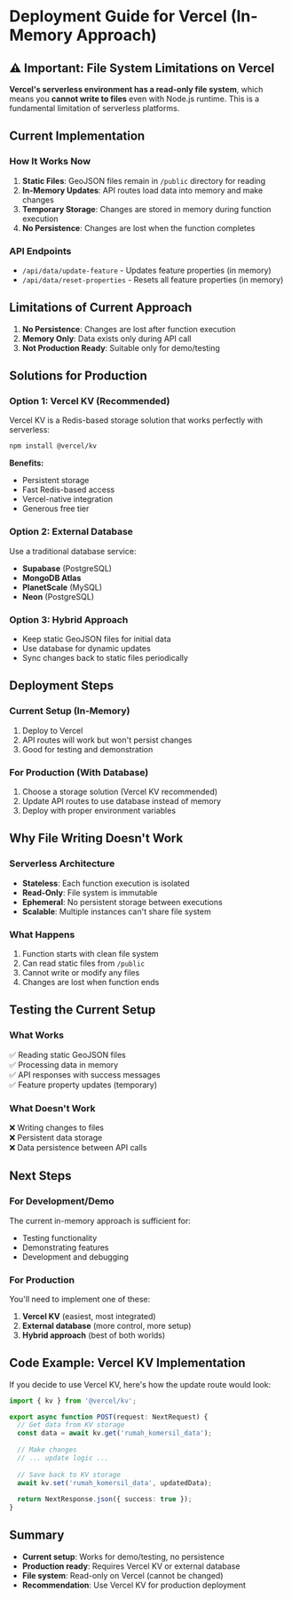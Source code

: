 # Deployment Guide for Vercel (In-Memory Approach)

## ⚠️ Important: File System Limitations on Vercel

**Vercel's serverless environment has a read-only file system**, which means you **cannot write to files** even with Node.js runtime. This is a fundamental limitation of serverless platforms.

## Current Implementation

### How It Works Now

1. **Static Files**: GeoJSON files remain in `/public` directory for reading
2. **In-Memory Updates**: API routes load data into memory and make changes
3. **Temporary Storage**: Changes are stored in memory during function execution
4. **No Persistence**: Changes are lost when the function completes

### API Endpoints

- `/api/data/update-feature` - Updates feature properties (in memory)
- `/api/data/reset-properties` - Resets all feature properties (in memory)

## Limitations of Current Approach

1. **No Persistence**: Changes are lost after function execution
2. **Memory Only**: Data exists only during API call
3. **Not Production Ready**: Suitable only for demo/testing

## Solutions for Production

### Option 1: Vercel KV (Recommended)

Vercel KV is a Redis-based storage solution that works perfectly with serverless:

```bash
npm install @vercel/kv
```

**Benefits:**
- Persistent storage
- Fast Redis-based access
- Vercel-native integration
- Generous free tier

### Option 2: External Database

Use a traditional database service:
- **Supabase** (PostgreSQL)
- **MongoDB Atlas**
- **PlanetScale** (MySQL)
- **Neon** (PostgreSQL)

### Option 3: Hybrid Approach

- Keep static GeoJSON files for initial data
- Use database for dynamic updates
- Sync changes back to static files periodically

## Deployment Steps

### Current Setup (In-Memory)

1. Deploy to Vercel
2. API routes will work but won't persist changes
3. Good for testing and demonstration

### For Production (With Database)

1. Choose a storage solution (Vercel KV recommended)
2. Update API routes to use database instead of memory
3. Deploy with proper environment variables

## Why File Writing Doesn't Work

### Serverless Architecture

- **Stateless**: Each function execution is isolated
- **Read-Only**: File system is immutable
- **Ephemeral**: No persistent storage between executions
- **Scalable**: Multiple instances can't share file system

### What Happens

1. Function starts with clean file system
2. Can read static files from `/public`
3. Cannot write or modify any files
4. Changes are lost when function ends

## Testing the Current Setup

### What Works

✅ Reading static GeoJSON files  
✅ Processing data in memory  
✅ API responses with success messages  
✅ Feature property updates (temporary)  

### What Doesn't Work

❌ Writing changes to files  
❌ Persistent data storage  
❌ Data persistence between API calls  

## Next Steps

### For Development/Demo

The current in-memory approach is sufficient for:
- Testing functionality
- Demonstrating features
- Development and debugging

### For Production

You'll need to implement one of these:
1. **Vercel KV** (easiest, most integrated)
2. **External database** (more control, more setup)
3. **Hybrid approach** (best of both worlds)

## Code Example: Vercel KV Implementation

If you decide to use Vercel KV, here's how the update route would look:

```typescript
import { kv } from '@vercel/kv';

export async function POST(request: NextRequest) {
  // Get data from KV storage
  const data = await kv.get('rumah_komersil_data');
  
  // Make changes
  // ... update logic ...
  
  // Save back to KV storage
  await kv.set('rumah_komersil_data', updatedData);
  
  return NextResponse.json({ success: true });
}
```

## Summary

- **Current setup**: Works for demo/testing, no persistence
- **Production ready**: Requires Vercel KV or external database
- **File system**: Read-only on Vercel (cannot be changed)
- **Recommendation**: Use Vercel KV for production deployment
